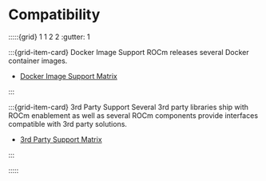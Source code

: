 # Compatibility

:::::{grid} 1 1 2 2
:gutter: 1

:::{grid-item-card} Docker Image Support
ROCm releases several Docker container images.

- [Docker Image Support Matrix](./docker_image_support_matrix.md)

:::

:::{grid-item-card} 3rd Party Support
Several 3rd party libraries ship with ROCm enablement as well as several ROCm
components provide interfaces compatible with 3rd party solutions.

- [3rd Party Support Matrix](./3rd_party_support_matrix.md)

:::

:::::
